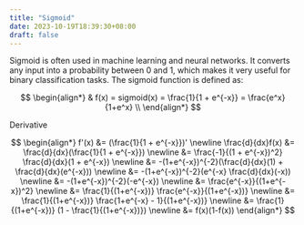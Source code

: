```yaml
---
title: "Sigmoid"
date: 2023-10-19T18:39:30+08:00
draft: false
---
```


Sigmoid is often used in machine learning and neural networks. It converts any input into a probability between 0 and 1, which makes it very useful for binary classification tasks. The sigmoid function is defined as:

$$
\begin{align*}
& f(x) = sigmoid(x) = \frac{1}{1 + e^{-x}} = \frac{e^x}{1+e^x} \\
\end{align*}
$$

Derivative

$$
\begin{align*}
f'(x) &= (\frac{1}{1 + e^{-x}})' \newline
\frac{d}{dx}f(x) &= \frac{d}{dx}(\frac{1}{1 + e^{-x}}) \newline
  &= \frac{-1}{(1 + e^{-x})^2} \frac{d}{dx}(1 + e^{-x}) \newline
  &= -(1+e^{-x})^{-2}(\frac{d}{dx}(1) + \frac{d}{dx}(e^{-x})) \newline
  &= -(1+e^{-x})^{-2}(e^{-x} \frac{d}{dx}(-x)) \newline
  &= -(1+e^{-x})^{-2}(-e^{-x}) \newline
  &= \frac{e^{-x}}{(1+e^{-x})^2} \newline
  &= \frac{1}{(1+e^{-x})} \frac{e^{-x}}{(1+e^{-x})} \newline
  &= \frac{1}{(1+e^{-x})} \frac{1+e^{-x} - 1}{(1+e^{-x})} \newline
  &= \frac{1}{(1+e^{-x})} (1 - \frac{1}{(1+e^{-x})}) \newline
  &= f(x)(1-f(x))
\end{align*}
$$
